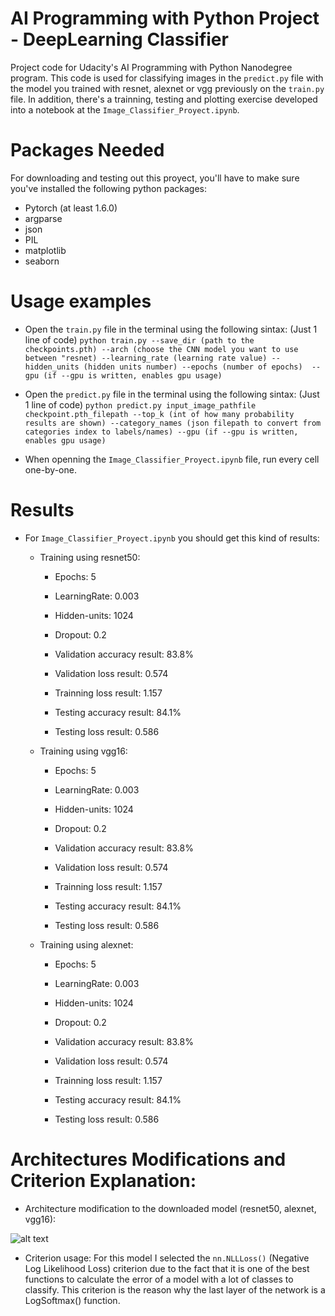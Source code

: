 # AI Programming with Python Project - DeepLearning Classifier

Project code for Udacity's AI Programming with Python Nanodegree program. This code is used for classifying images in the `predict.py` file with the model 
you trained with resnet, alexnet or vgg previously on the `train.py` file. In addition, there's a trainning, testing and plotting exercise developed into a
notebook at the `Image_Classifier_Proyect.ipynb`.

# Packages Needed

For downloading and testing out this proyect, you'll have to make sure you've installed the following python packages:
* Pytorch (at least 1.6.0)
* argparse
* json
* PIL
* matplotlib
* seaborn

# Usage examples

* Open the `train.py` file in the terminal using the following sintax: (Just 1 line of code)
`python train.py --save_dir (path to the checkpoints.pth) --arch (choose the CNN model you want to use between "resnet)
--learning_rate (learning rate value) --hidden_units (hidden units number) --epochs (number of epochs) 
--gpu (if --gpu is written, enables gpu usage) `

* Open the `predict.py` file in the terminal using the following sintax: (Just 1 line of code)
`python predict.py input_image_pathfile checkpoint.pth_filepath --top_k (int of how many probability results are shown)
--category_names (json filepath to convert from categories index to labels/names) --gpu (if --gpu is written, enables gpu usage)`

* When openning the `Image_Classifier_Proyect.ipynb` file, run every cell one-by-one.

# Results

* For `Image_Classifier_Proyect.ipynb` you should get this kind of results:

  * Training using resnet50:
  
    * Epochs: 5
    * LearningRate: 0.003
    * Hidden-units: 1024
    * Dropout: 0.2
    
    * Validation accuracy result: 83.8%
    * Validation loss result: 0.574
    * Trainning loss result: 1.157
    
    * Testing accuracy result: 84.1%
    * Testing loss result: 0.586

  * Training using vgg16:
  
    * Epochs: 5
    * LearningRate: 0.003
    * Hidden-units: 1024
    * Dropout: 0.2
    
    * Validation accuracy result: 83.8%
    * Validation loss result: 0.574
    * Trainning loss result: 1.157
    
    * Testing accuracy result: 84.1%
    * Testing loss result: 0.586
    
  * Training using alexnet:
  
    * Epochs: 5
    * LearningRate: 0.003
    * Hidden-units: 1024
    * Dropout: 0.2
    
    * Validation accuracy result: 83.8%
    * Validation loss result: 0.574
    * Trainning loss result: 1.157
    
    * Testing accuracy result: 84.1%
    * Testing loss result: 0.586

# Architectures Modifications and Criterion Explanation:

* Architecture modification to the downloaded model (resnet50, alexnet, vgg16):

![alt text](https://github.com/JuanDavidPiscoJaimes/DeepLearningClassifier/blob/master/nnsquentialexplained.png?raw=true)

* Criterion usage:
For this model I selected the `nn.NLLLoss()` (Negative Log Likelihood Loss) criterion due to the fact that it is one of the best functions
to calculate the error of a model with a lot of classes to classify. This criterion is the reason why the last layer of the network
is a LogSoftmax() function.
